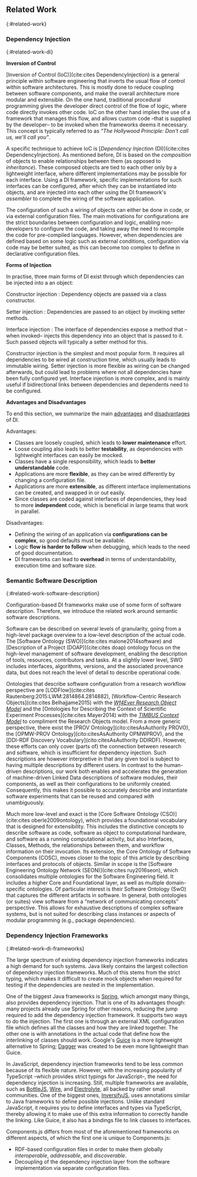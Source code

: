## Related Work
{:#related-work}

### Dependency Injection
{:#related-work-di}

**Inversion of Control**

[Inversion of Control (IoC)](cite:cites DependencyInjection) is a general principle within software engineering
that inverts the usual flow of control within software architectures.
This is mostly done to reduce coupling between software components, and make the overall architecture more modular and extensible.
On the one hand, traditional procedural programming gives the developer direct control of the flow of logic, where code directly invokes other code.
IoC on the other hand implies the use of a framework that manages this flow,
and allows custom code –that is supplied by the developer–
to be invoked when the frameworks deems it necessary.
This concept is typically referred to as _"The Hollywood Principle: Don't call us, we'll call you"_.

A specific technique to achieve IoC is [_Dependency Injection_ (DI)](cite:cites DependencyInjection).
As mentioned before, DI is based on the _composition_ of objects to enable relationships between them (as opposed to _inheritance_).
These composed objects are tied to each other only by a lightweight interface,
where different implementations may be possible for each interface.
Using a DI framework, specific implementations for such interfaces can be configured,
after which they can be instantiated into objects,
and are injected into each other using the DI framework's _assembler_ to complete the wiring of the software application.

The configuration of such a wiring of objects
can either be done in code, or via external configuration files.
The main motivations for configurations are the strict boundaries between configuration and logic,
enabling non-developers to configure the code,
and taking away the need to recompile the code for pre-compiled languages.
However, when dependencies are defined based on some logic such as external conditions,
configuration via code may be better suited,
as this can become too complex to define in declarative configuration files.

**Forms of Injection**

In practise, three main forms of DI exist through which dependencies can be injected into a an object:

Constructor injection
: Dependency objects are passed via a class constructor.

Setter injection
: Dependencies are passed to an object by invoking setter methods.

Interface injection
: The interface of dependencies expose a method that –when invoked– injects this dependency into an object that is passed to it. Such passed objects will typically a setter method for this.

Constructor injection is the simplest and most popular form.
It requires all dependencies to be wired at construction time,
which usually leads to immutable wiring.
Setter injection is more flexible as wiring can be changed afterwards,
but could lead to problems where not all dependencies have been fully configured yet.
Interface injection is more complex, and is mainly useful if bidirectional links between dependencies and dependents need to be configured.

**Advantages and Disadvantages**

To end this section, we summarize the main [advantages](https://betterprogramming.pub/the-6-benefits-of-dependency-injection-7802b207ec69)
and [disadvantages](https://www.professionalqa.com/dependency-injection) of DI.

Advantages:

* Classes are loosely coupled, which leads to **lower maintenance** effort.
* Loose coupling also leads to better **testability**, as dependencies with lightweight interfaces can easily be mocked.
* Classes have a single responsibility, which leads to **better understandable** code.
* Applications are more **flexible**, as they can be wired differently by changing a configuration file.
* Applications are more **extensible**, as different interface implementations can be created, and swapped in or out easily.
* Since classes are coded against interfaces of dependencies, they lead to more **independent** code, which is beneficial in large teams that work in parallel.

Disadvantages:

* Defining the wiring of an application via **configurations can be complex**, so good defaults must be available.
* Logic **flow is harder to follow** when debugging, which leads to the need of good documentation.
* DI frameworks can lead to **overhead** in terms of understandability, execution time and software size.

### Semantic Software Description
{:#related-work-software-description}

Configuration-based DI frameworks make use of some form of software description.
Therefore, we introduce the related work around semantic software descriptions.

Software can be described on several levels of granularity,
going from a high-level package overview to a low-level description of the actual code.
The [Software Ontology (SWO)](cite:cites malone2014software) and [Description of a Project (DOAP)](cite:cites doap) ontology focus on the high-level management of software development,
enabling the description of tools, resources, contributors and tasks. 
At a slightly lower level, SWO includes interfaces, algorithms, versions, and the associated provenance data, but does not reach the level of detail to describe operational code.

Ontologies that describe software configuration from a research workflow perspective are [LODFlow](cite:cites Rautenberg:2015:LWM:2814864.2814882), [Workflow-Centric Research Objects](cite:cites Belhajjame2015) with the <cite><a href="https://w3id.org/ro/">Wf4Ever Research Object Model</a></cite> and the [Ontologies for Describing the Context of Scientific Experiment Processes](cite:cites Mayer2014) with the <cite><a href="http://www.timbusproject.net/portal/publications/ontologies/">TIMBUS Context Model</a></cite> to compliment the Research Objects model. 
From a more generic perspective, there exist the [PROV Ontology](cito:citesAsAuthority PROVO), the [OPMW-PROV Ontology](cito:citesAsAuthority OPMWPROV), and the [DDI-RDF Discovery Vocabulary](cito:citesAsAuthority DDIRDF).
However, these efforts can only cover (parts of) the connection between research and software, which is insufficient for dependency injection.
Such descriptions are however interpretive in that any given tool is subject to having multiple descriptions by different users.
In contrast to the human-driven descriptions, our work both enables and accelerates the generation of machine-driven Linked Data descriptions of software modules, their components, as well as their configurations to be uniformly created.
Consequently, this makes it possible to accurately describe and instantiate software experiments that can be reused and compared with unambiguously.

Much more low-level and exact is the [Core Software Ontology (CSO)](cite:cites oberle2009ontology),
which provides a foundational vocabulary that is designed for extensibility.
This includes the distinctive concepts to describe software as code, software as object to computational hardware, and software as a running computational activity,
but also Interfaces, Classes, Methods, the relationships between them, and workflow information on their invocation.
Its extension, the Core Ontology of Software Components (COSC), moves closer to the topic of this article by describing interfaces and protocols of objects.
Similar in scope is the [Software Engineering Ontology Network (SEON)](cite:cites ruy2016seon), which consolidates multiple ontologies for the Software Engineering field.
It includes a higher Core and Foundational layer, as well as multiple domain-specific ontologies.
Of particular interest is their Software Ontology (SwO) that captures the different artifacts in software.
In general, both ontologies (or suites) view software from a <q>network of communicating concepts</q> perspective.
This allows for exhaustive descriptions of complex software systems, but is not suited for describing class instances or aspects of modular programming (e.g., package dependencies).

### Dependency Injection Frameworks
{:#related-work-di-frameworks}

The large spectrum of existing dependency injection frameworks indicates a high demand for such systems.
Java likely contains the largest collection of dependency injection frameworks.
Much of this stems from the strict typing,
which makes it difficult to create mock objects when required for testing
if the dependencies are nested in the implementation.

One of the biggest Java frameworks is [Spring](https://spring.io/),
which amongst many things, also provides dependency injection.
That is one of its advantages though:
many projects already use Spring for other reasons,
reducing the jump required to add the dependency injection framework.
It supports two ways to do the injection.
The first one is through an external XML configuration file
which defines all the classes and how they are linked together.
The other one is with annotations in the actual code
that define how the interlinking of classes should work.
Google's [Guice](https://github.com/google/guice) is a more lightweight alternative to Spring;
[Dagger](https://github.com/google/dagger) was created to be even more lightweight than Guice.

In JavaScript, 
dependency injection frameworks tend to be less common because of its flexible nature.
However, with the increasing popularity of TypeScript –which provides strict typings for JavaScript–,
the need for dependency injection is increasing.
Still, multiple frameworks are available, such as [BottleJS](https://github.com/young-steveo/bottlejs), [Wire](https://github.com/cujojs/wire), and [Electrolyte](https://github.com/jaredhanson/electrolyte), all backed by rather small communities.
One of the biggest ones, [InversifyJS](https://github.com/inversify/InversifyJS),
uses annotations similar to Java frameworks to define possible injections.
Unlike standard JavaScript,
it requires you to define interfaces and types via TypeScript,
thereby allowing it to make use of this extra information to correctly handle the linking.
Like Guice, it also has a bindings file to link classes to interfaces.

Components.js differs from most of the aforementioned frameworks on different aspects,
of which the first one is unique to Components.js:

- RDF-based configuration files in order to make them globally _interoperable_, _addressable_, and _discoverable_.
- Decoupling of the dependency injection layer from the software implementation via separate configuration files.
